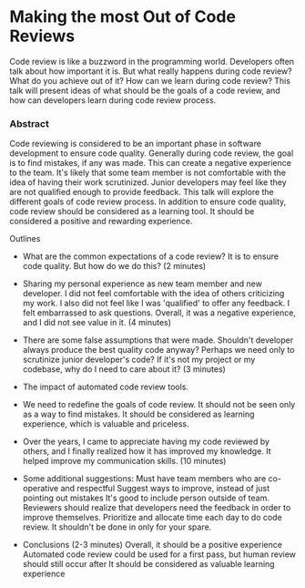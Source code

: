 # Making the most Out of Code Reviews

Code review is like a buzzword in the programming world. Developers often talk
about how important it is. But what really happens during code review? What do
you achieve out of it? How can we learn during code review? This talk will
present ideas of what should be the goals of a code review, and how can
developers learn during code review process.

### Abstract

Code reviewing is considered to be an important phase in software development
to ensure code quality. Generally during code review, the goal is to find
mistakes, if any was made. This can create a negative experience to the team.
It's likely that some team member is not comfortable with the idea of having
their work scrutinized. Junior developers may feel like they are not qualified
enough to provide feedback. This talk will explore the different goals of code
review process. In addition to ensure code quality, code review should be
considered as a learning tool. It should be considered a positive and
rewarding experience.

Outlines

  * What are the common expectations of a code review? It is to ensure code quality. But how do we do this? (2 minutes) 
  * Sharing my personal experience as new team member and new developer. I did not feel comfortable with the idea of others criticizing my work. I also did not feel like I was 'qualified' to offer any feedback. I felt embarrassed to ask questions. Overall, it was a negative experience, and I did not see value in it. (4 minutes)
  * There are some false assumptions that were made. Shouldn't developer always produce the best quality code anyway? Perhaps we need only to scrutinize junior developer's code? If it's not my project or my codebase, why do I need to care about it? (3 minutes)
  * The impact of automated code review tools.
  * We need to redefine the goals of code review. It should not be seen only as a way to find mistakes. It should be considered as learning experience, which is valuable and priceless. 
  * Over the years, I came to appreciate having my code reviewed by others, and I finally realized how it has improved my knowledge. It helped improve my communication skills. (10 minutes)
  * Some additional suggestions: Must have team members who are co-operative and respectful Suggest ways to improve, instead of just pointing out mistakes It's good to include person outside of team. Reviewers should realize that developers need the feedback in order to improve themselves. Prioritize and allocate time each day to do code review. It shouldn't be done in only for your spare.

  * Conclusions (2-3 minutes) Overall, it should be a positive experience Automated code review could be used for a first pass, but human review should still occur after It should be considered as valuable learning experience

